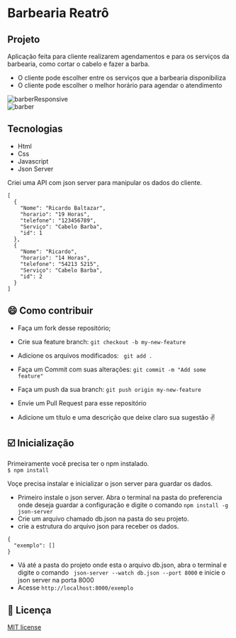 # Barbearia Reatrô  
  
##  Projeto  
Aplicação feita para cliente realizarem agendamentos e para os serviços da barbearia, como cortar o cabelo e fazer a barba.  
  
* O cliente pode escolher entre os serviços que a barbearia disponibiliza    
* O cliente pode escolher o melhor horário para agendar o atendimento  
  
![barberResponsive](https://user-images.githubusercontent.com/56805229/86974869-70f57b00-c14d-11ea-80da-311d09c88fd3.gif)  
![barber](https://user-images.githubusercontent.com/56805229/86974901-8074c400-c14d-11ea-981a-3469990fceed.gif)  


  
## Tecnologias  
* Html  
* Css  
* Javascript  
* Json Server
  
Criei uma API com json server para manipular os dados do cliente. 
```  
[
  {
    "Nome": "Ricardo Baltazar",
    "horario": "19 Horas",
    "telefone": "123456789",
    "Serviço": "Cabelo Barba",
    "id": 1
  },
  {
    "Nome": "Ricardo",
    "horario": "14 Horas",
    "telefone": "54213 5215",
    "Serviço": "Cabelo Barba",
    "id": 2
  }
]  
```  

## :smile: Como contribuir  
  
* Faça um fork desse repositório;  
* Crie sua feature branch: ```git checkout -b my-new-feature```  
* Adicione os arquivos modificados: ``` git add .```  
* Faça um Commit com suas alterações: ```git commit -m "Add some feature"```  
* Faça um push da sua branch: ``` git push origin my-new-feature ```  
* Envie um Pull Request para esse repositório  
  
* Adicione um título e uma descrição que deixe claro sua sugestão :v:  
  
## :ballot_box_with_check: Inicialização  
Primeiramente você precisa ter o npm instalado.  
```$ npm install```  

Voçe precisa instalar e inicializar o json server para guardar os dados.  
* Primeiro instale o json server. Abra o terminal na pasta do preferencia onde deseja guardar a configuração e digite o comando ``` npm install -g json-server ```  
* Crie um arquivo chamado db.json na pasta do seu projeto.  
* crie a estrutura do arquivo json para receber os dados.  
```
{
  "exemplo": []
}
```  
* Vá até a pasta do projeto onde esta o arquivo db.json, abra o terminal e digite o comando ``` json-server --watch db.json --port 8000``` e inicie o json server na porta 8000  
* Acesse ```http://localhost:8000/exemplo``` 
  
## :memo: Licença  
[MIT license](https://github.com/RicardoBaltazar/Barbearia-retro-javascript/blob/master/LICENSE)  
